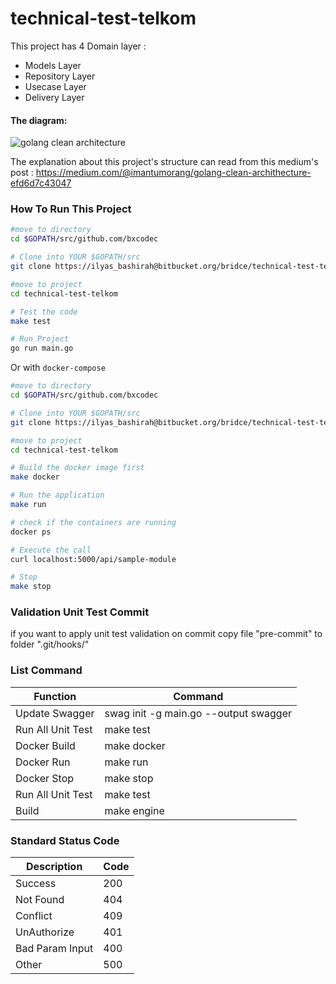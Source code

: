 # technical-test-telkom

This project has  4 Domain layer :

 * Models Layer
 * Repository Layer
 * Usecase Layer  
 * Delivery Layer

#### The diagram:

![golang clean architecture](https://github.com/bxcodec/go-clean-arch/raw/master/clean-arch.png)

The explanation about this project's structure  can read from this medium's post : https://medium.com/@imantumorang/golang-clean-archithecture-efd6d7c43047

### How To Run This Project

```bash
#move to directory
cd $GOPATH/src/github.com/bxcodec

# Clone into YOUR $GOPATH/src
git clone https://ilyas_bashirah@bitbucket.org/bridce/technical-test-telkom.git

#move to project
cd technical-test-telkom

# Test the code
make test

# Run Project
go run main.go


```

Or with `docker-compose`

```bash
#move to directory
cd $GOPATH/src/github.com/bxcodec

# Clone into YOUR $GOPATH/src
git clone https://ilyas_bashirah@bitbucket.org/bridce/technical-test-telkom.git

#move to project
cd technical-test-telkom

# Build the docker image first
make docker

# Run the application
make run

# check if the containers are running
docker ps

# Execute the call
curl localhost:5000/api/sample-module

# Stop
make stop
```
### Validation Unit Test Commit
if you want to apply unit test validation on commit copy file "pre-commit" to folder ".git/hooks/"      

### List Command
                    
Function  | Command
------------- | -------------
Update Swagger  | swag init -g main.go --output swagger
Run All Unit Test  | make test 
Docker Build  | make docker
Docker Run  | make run 
Docker Stop  | make stop
Run All Unit Test  | make test 
Build  | make engine

### Standard Status Code 
                    
Description  | Code
------------- | -------------
Success  | 200
Not Found  | 404 
Conflict  | 409
UnAuthorize  | 401 
Bad Param Input  | 400
Other  | 500 

